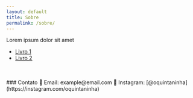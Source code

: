 ```yaml
---
layout: default
title: Sobre
permalink: /sobre/
---
```


Lorem ipsum dolor sit amet
- [Livro 1](https://www.google.com)
- [Livro 2](https://www.google.com)


<br>
<br>
### Contato  
📧 Email: example@email.com  
📸 Instagram: [@oquintaninha](https://instagram.com/oquintaninha)  